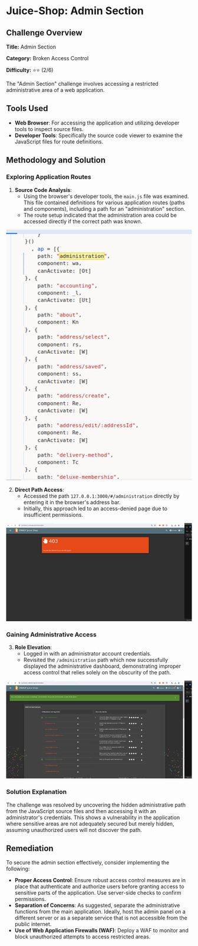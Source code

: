 # Juice-Shop: Admin Section

## Challenge Overview

**Title:** Admin Section

**Category:** Broken Access Control

**Difficulty:** ⭐⭐ (2/6)

The "Admin Section" challenge involves accessing a restricted administrative area of a web application. 

## Tools Used

- **Web Browser**: For accessing the application and utilizing developer tools to inspect source files.
- **Developer Tools**: Specifically the source code viewer to examine the JavaScript files for route definitions.

## Methodology and Solution

### Exploring Application Routes

1. **Source Code Analysis**:
   - Using the browser's developer tools, the `main.js` file was examined. This file contained definitions for various application routes (paths and components), including a path for an "administration" section.
   - The route setup indicated that the administration area could be accessed directly if the correct path was known.

![routes](../assets/difficulty2/admin_section_1.png)

2. **Direct Path Access**:
   - Accessed the path `127.0.0.1:3000/#/administration` directly by entering it in the browser's address bar.
   - Initially, this approach led to an access-denied page due to insufficient permissions.

![permissions](../assets/difficulty2/admin_section_2.png)

### Gaining Administrative Access

3. **Role Elevation**:
   - Logged in with an administrator account credentials.
   - Revisited the `/administration` path which now successfully displayed the administrative dashboard, demonstrating improper access control that relies solely on the obscurity of the path.

![page access](../assets/difficulty2/admin_section_3.png)


### Solution Explanation

The challenge was resolved by uncovering the hidden administrative path from the JavaScript source files and then accessing it with an administrator's credentials. This shows a vulnerability in the application where sensitive areas are not adequately secured but merely hidden, assuming unauthorized users will not discover the path.

## Remediation

To secure the admin section effectively, consider implementing the following:

- **Proper Access Control**: Ensure robust access control measures are in place that authenticate and authorize users before granting access to sensitive parts of the application. Use server-side checks to confirm permissions.
- **Separation of Concerns**: As suggested, separate the administrative functions from the main application. Ideally, host the admin panel on a different server or as a separate service that is not accessible from the public internet.
- **Use of Web Application Firewalls (WAF)**: Deploy a WAF to monitor and block unauthorized attempts to access restricted areas.

